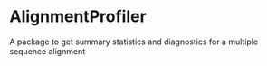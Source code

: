 # AlignmentProfiler

A package to get summary statistics and diagnostics for a multiple sequence alignment
